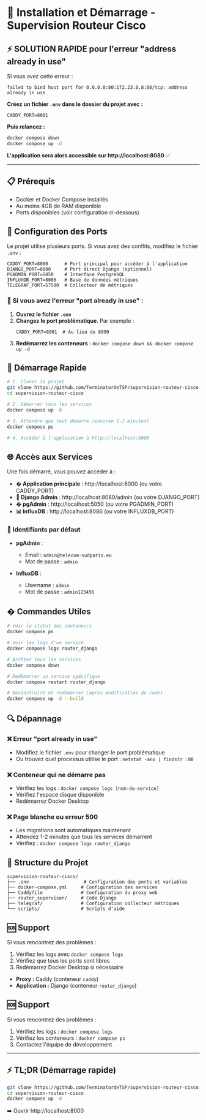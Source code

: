 # 🚀 Installation et Démarrage - Supervision Routeur Cisco

## ⚡ **SOLUTION RAPIDE pour l'erreur "address already in use"**

Si vous avez cette erreur :
```
failed to bind host port for 0.0.0.0:80:172.23.0.8:80/tcp: address already in use
```

**Créez un fichier `.env` dans le dossier du projet avec :**
```env
CADDY_PORT=8001
```

**Puis relancez :**
```bash
docker compose down
docker compose up -d
```

**L'application sera alors accessible sur http://localhost:8080** ✅

---

## 📋 Prérequis

- Docker et Docker Compose installés
- Au moins 4GB de RAM disponible
- Ports disponibles (voir configuration ci-dessous)

## 🔧 Configuration des Ports

Le projet utilise plusieurs ports. Si vous avez des conflits, modifiez le fichier `.env` :

```env
CADDY_PORT=8000      # Port principal pour accéder à l'application
DJANGO_PORT=8080     # Port direct Django (optionnel)
PGADMIN_PORT=5050    # Interface PostgreSQL
INFLUXDB_PORT=8086   # Base de données métriques
TELEGRAF_PORT=57500  # Collecteur de métriques
```

### 🚨 **Si vous avez l'erreur "port already in use" :**

1. **Ouvrez le fichier `.env`**
2. **Changez le port problématique**. Par exemple :
   ```env
   CADDY_PORT=8001  # Au lieu de 8000
   ```
3. **Redémarrez les conteneurs** : `docker compose down && docker compose up -d`

## 🚀 Démarrage Rapide

```bash
# 1. Cloner le projet
git clone https://github.com/TerminatordeTSP/supervision-routeur-cisco.git
cd supervision-routeur-cisco

# 2. Démarrer tous les services
docker compose up -d

# 3. Attendre que tout démarre (environ 1-2 minutes)
docker compose ps

# 4. Accéder à l'application à http://localhost:8000
```

## 🌐 Accès aux Services

Une fois démarré, vous pouvez accéder à :

- **� Application principale** : http://localhost:8000 (ou votre CADDY_PORT)
- **🔧 Django Admin** : http://localhost:8080/admin (ou votre DJANGO_PORT)
- **�️ pgAdmin** : http://localhost:5050 (ou votre PGADMIN_PORT)
- **📊 InfluxDB** : http://localhost:8086 (ou votre INFLUXDB_PORT)

### 🔑 Identifiants par défaut

- **pgAdmin** : 
  - Email : `admin@telecom-sudparis.eu`
  - Mot de passe : `admin`

- **InfluxDB** : 
  - Username : `admin`
  - Mot de passe : `admin123456`

## �️ Commandes Utiles

```bash
# Voir le statut des conteneurs
docker compose ps

# Voir les logs d'un service
docker compose logs router_django

# Arrêter tous les services
docker compose down

# Redémarrer un service spécifique
docker compose restart router_django

# Reconstruire et redémarrer (après modification du code)
docker compose up -d --build
```

## 🔍 Dépannage

### ❌ Erreur "port already in use"
- Modifiez le fichier `.env` pour changer le port problématique
- Ou trouvez quel processus utilise le port : `netstat -ano | findstr :80`

### ❌ Conteneur qui ne démarre pas
- Vérifiez les logs : `docker compose logs [nom-du-service]`
- Vérifiez l'espace disque disponible
- Redémarrez Docker Desktop

### ❌ Page blanche ou erreur 500
- Les migrations sont automatiques maintenant
- Attendez 1-2 minutes que tous les services démarrent
- Vérifiez : `docker compose logs router_django`

## 📁 Structure du Projet

```
supervision-routeur-cisco/
├── .env                    # Configuration des ports et variables
├── docker-compose.yml     # Configuration des services
├── Caddyfile              # Configuration du proxy web
├── router_supervisor/     # Code Django
├── telegraf/              # Configuration collecteur métriques
└── scripts/               # Scripts d'aide
```

## 🆘 Support

Si vous rencontrez des problèmes :
1. Vérifiez les logs avec `docker compose logs`
2. Vérifiez que tous les ports sont libres
3. Redémarrez Docker Desktop si nécessaire
- **Proxy :** Caddy (conteneur `caddy`)
- **Application :** Django (conteneur `router_django`)

## 🆘 Support

Si vous rencontrez des problèmes :

1. Vérifiez les logs : `docker compose logs`
2. Vérifiez les conteneurs : `docker compose ps`
3. Contactez l'équipe de développement

---

## ⚡ TL;DR (Démarrage rapide)

```bash
git clone https://github.com/TerminatordeTSP/supervision-routeur-cisco.git
cd supervision-routeur-cisco
docker compose up -d
```

➡️ Ouvrir http://localhost:8000
